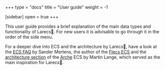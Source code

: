 +++
type = "docs"
title = "User guide"
weight = -1

[sidebar]
open = true
+++

This user guide provides a brief explanation of the main data types and functionality
of Larecs&#xfeff;🌲. For new users it is advisable to go through it in the order of the 
side menu.

For a deeper dive into ECS and the architecture by Larecs🌲, have a look at
the [ECS FAQ](https://github.com/SanderMertens/ecs-faq) by Sander Mertens, 
the author of the [Flecs ECS](http://flecs.dev/) and the 
[architecture section](https://mlange-42.github.io/arche/background/architecture/) 
of the [Arche](https://github.com/mlange-42/arche) ECS
by Martin Lange, which served as the main inspiration for Larecs🌲.
